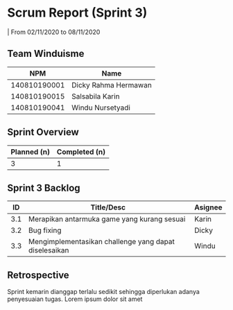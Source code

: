 # Scrum Report (Sprint 3)
| From 02/11/2020 to 08/11/2020

## Team Winduisme
| NPM           | Name        |
| ------------- |-------------|
| 140810190001  | Dicky Rahma Hermawan    |
| 140810190015  | Salsabila Karin    |
| 140810190041  | Windu Nursetyadi |

## Sprint Overview
| Planned (n)   | Completed (n) |
| ------------- |-------------- |
| 3             | 1             |

## Sprint 3 Backlog

| ID  | Title/Desc | Asignee | 
| --- | ---------- | ------- | 
| 3.1 | Merapikan antarmuka game yang kurang sesuai | Karin | Ongoing | 
| 3.2 | Bug fixing | Dicky | Done |  
| 3.3 | Mengimplementasikan challenge yang dapat diselesaikan | Windu | Ongoing | 

## Retrospective 

Sprint kemarin dianggap terlalu sedikit sehingga diperlukan adanya penyesuaian tugas. Lorem ipsum dolor sit amet

